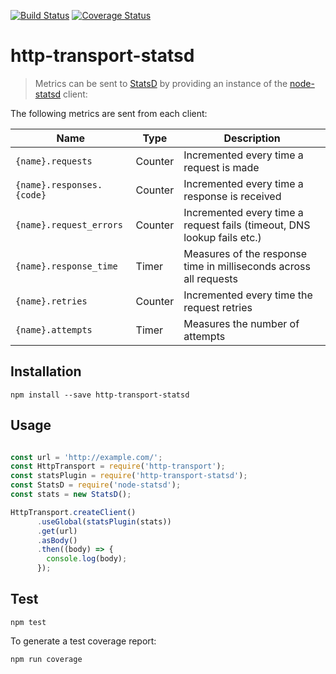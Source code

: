 [![Build Status](https://travis-ci.org/bbc/http-transport-statsd.svg)](https://travis-ci.org/bbc/http-transport-statsd) [![Coverage Status](https://coveralls.io/repos/github/bbc/http-transport-statsd/badge.svg?branch=master)](https://coveralls.io/github/bbc/http-transport-statsd?branch=master)

# http-transport-statsd

> Metrics can be sent to [StatsD](https://github.com/etsy/statsd/) by providing an instance of the [node-statsd](https://github.com/sivy/node-statsd) client:

The following metrics are sent from each client:

|Name|Type|Description|
|----|----|-----------|
|`{name}.requests`|Counter|Incremented every time a request is made|
|`{name}.responses.{code}`|Counter|Incremented every time a response is received|
|`{name}.request_errors`|Counter|Incremented every time a request fails (timeout, DNS lookup fails etc.)|
|`{name}.response_time`|Timer|Measures of the response time in milliseconds across all requests|
|`{name}.retries`|Counter|Incremented every time the request retries|
|`{name}.attempts`|Timer|Measures the number of attempts|

## Installation

```
npm install --save http-transport-statsd
```

## Usage

```js 

const url = 'http://example.com/';
const HttpTransport = require('http-transport');
const statsPlugin = require('http-transport-statsd');
const StatsD = require('node-statsd');
const stats = new StatsD();

HttpTransport.createClient()
      .useGlobal(statsPlugin(stats))
      .get(url)
      .asBody()
      .then((body) => {
        console.log(body);
      });
```

## Test

```
npm test
```

To generate a test coverage report:

```
npm run coverage
```
